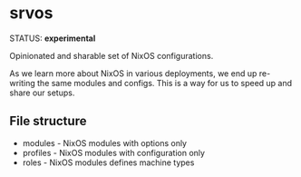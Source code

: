 # srvos

STATUS: **experimental**

Opinionated and sharable set of NixOS configurations.

As we learn more about NixOS in various deployments, we end up re-writing the same modules and configs. This is a way for us to speed up and share our setups.


## File structure

* modules - NixOS modules with options only
* profiles - NixOS modules with configuration only
* roles - NixOS modules defines machine types